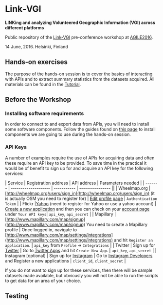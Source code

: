 # Link‐VGI
**LINKing and analyzing Volunteered Geographic Information (VGI) across different platforms**

Public repository of the [Link-VGI](http://www.geog.uni-heidelberg.de/gis/link_vgi.html) pre-conference workshop at [AGILE2016](https://agile-online.org/index.php/conference/conference-2016).

14 June, 2016. Helsinki, Finland

## Hands-on exercises

The purpose of the hands-on session is to cover the basics of interacting with APIs and to extract summary statistics from the datasets acquired.
All materials can be found in the [Tutorial](workshop/tutorial.md).

## Before the Workshop

### Installing software requirements

In order to connect to and export data from APIs, you will need to install some software components. Follow the guides found on [this page](requirements.md) to install components we are going to use during the hands-on session.

### API Keys

A number of examples require the use of APIs for acquiring data and often these require an API key to be provided. To save time in the practical it would be of benefit to sign up for and acquire an API key for the following services:

| Service | Registration address | API address | Parameters needed |
| ------- | -------------------- | ----------- |  ---------------- ||
| Wheelmap.org | [http://wheelmap.org/users/sign_in](http://wheelmap.org/users/sign_in) (it is actually OSM you need to register for) | [Edit profile page](http://wheelmap.org/profile/edit) | `Authentication Token` |
| Flickr |[Yahoo](https://login.yahoo.com/account/create?.src=flickrsignup&.scrumb=0&new=1&.pd=c%3DJvVF95K62e6PzdPu7MBv2V8-&.intl=de&.done=https%3A%2F%2Flogin.yahoo.com%2Fconfig%2Fvalidate%3F.src%3Dflickrsignin%26.pc%3D8190%26.scrumb%3D0%26.pd%3Dc%253DJvVF95K62e6PzdPu7MBv2V8-%26.intl%3Dde%26.done%3Dhttps%3A%2F%2Fwww.flickr.com%2Fsignin%2Fyahoo%2F&specId=yidReg&altreg=0) (need to register for Yahoo or use a yahoo account) | [Create a new application](https://www.flickr.com/services/apps/create/) and then you can check on your [account page](https://www.flickr.com/account/sharing/) under `Your API keys`| `api_key`, `api_secret` |
| Mapillary | [http://www.mapillary.com/map/signup](http://www.mapillary.com/map/signup) You need to create a Mapillary profile | Once logged in, navigate to [http://www.mapillary.com/map/settings/integrations](http://www.mapillary.com/map/settings/integrations) and hit `Register an application`. | `api_key` from `Profile` -> `Integrations` |
| Twitter | Sign up for [Twitter](https://twitter.com/signup?lang=en) | Go to [Twitter Apps](https://apps.twitter.com/) and hit `Create New App`. | `api_key`, `api_secret` | 
| Instagram [optional] | Sign up for [Instagram](http://instagram.com) | Go to [Instagram Developers](https://www.instagram.com/developer/) and Register a new applications | `client_id`, `client_secret` |

If you do not want to sign up for these services, then there will be sample datasets made available, but obviously you will not be able to run the scripts to get data for an area of your choice.

## Testing



